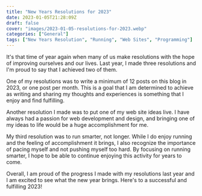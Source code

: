 ```yaml
---
title: "New Years Resolutions for 2023"
date: 2023-01-05T21:28:09Z
draft: false
cover: "images/2023-01-05-resolutions-for-2023.webp"
categories: ["General"]
tags: ["New Years Resolution", "Running", "Web Sites", "Programming"]
---
```


It's that time of year again when many of us make resolutions with the hope of improving ourselves and our lives. Last year, I made three resolutions and I'm proud to say that I achieved two of them.

One of my resolutions was to write a minimum of 12 posts on this blog in 2023, or one post per month. This is a goal that I am determined to achieve as writing and sharing my thoughts and experiences is something that I enjoy and find fulfilling.

Another resolution I made was to put one of my web site ideas live. I have always had a passion for web development and design, and bringing one of my ideas to life would be a huge accomplishment for me.

My third resolution was to run smarter, not longer. While I do enjoy running and the feeling of accomplishment it brings, I also recognize the importance of pacing myself and not pushing myself too hard. By focusing on running smarter, I hope to be able to continue enjoying this activity for years to come.

Overall, I am proud of the progress I made with my resolutions last year and I am excited to see what the new year brings. Here's to a successful and fulfilling 2023!
